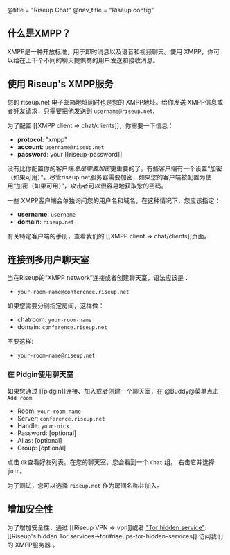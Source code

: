 @title = "Riseup Chat"
@nav_title = "Riseup config"

## 什么是XMPP？

XMPP是一种开放标准，用于即时消息以及语音和视频聊天。使用 XMPP，你可以给在上千个不同的聊天提供商的用户发送和接收消息。

## 使用 Riseup's XMPP服务

您的 riseup.net 电子邮箱地址同时也是您的 XMPP地址。给你发送 XMPP信息或者好友请求，只需要把他发送到 `username@riseup.net`.

为了配置 [[XMPP client => chat/clients]]，你需要一下信息：

- **protocol**: "xmpp"
- **account**: `username@riseup.net`
- **password**: your [[riseup-password]]

没有比你配置你的客户端*总是需要加密*更重要的了。有些客户端有一个设置“加密（如果可用）”。尽管riseup.net服务器需要加密，如果您的客户端被配置为使用“加密（如果可用）”，攻击者可以很容易地获取您的密码。

一些 XMPP客户端会单独询问您的用户名和域名，在这种情况下，您应该指定：

- **username**: `username`
- **domain**: `riseup.net`

有关特定客户端的手册，查看我们的 [[XMPP client => chat/clients]]页面。

## 连接到多用户聊天室

当在Riseup的“XMPP network”连接或者创建聊天室，语法应该是：

- `your-room-name@conference.riseup.net`

如果您需要分别指定房间，这样做：

- chatroom: `your-room-name`
- domain: `conference.riseup.net`

不要这样:

- `your-room-name@riseup.net`

### 在 Pidgin使用聊天室

如果您通过 [[pidgin]]连接、加入或者创建一个聊天室，在 @Buddy@菜单点击  `Add room`

- Room: `your-room-name`
- Server: `conference.riseup.net`
- Handle: `your-nick`
- Password: [optional]
- Alias: [optional]
- Group: [optional]

点击 `Ok`查看好友列表。在您的聊天室，您会看到一个 `Chat` 组。
右击它并选择 `join`。

为了测试，您可以选择 `riseup.net` 作为房间名称并加入。

## 增加安全性

为了增加安全性，通过 [[Riseup VPN => vpn]]或者 ["Tor hidden service"](https://www.torproject.org/docs/hidden-services.html.en): [[Riseup's hidden Tor services->tor#riseups-tor-hidden-services]] 访问我们的 XMPP服务器 。
